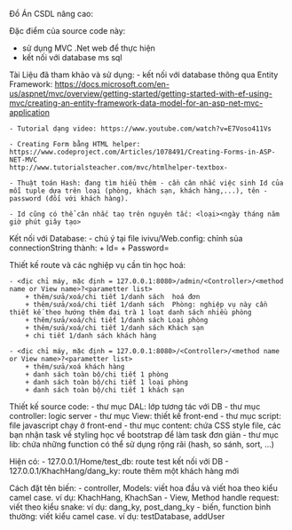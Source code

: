 Đồ Án CSDL nâng cao:

Đặc điểm của source code này:
 - sử dụng MVC .Net web để thực hiện
 - kết nối với database ms sql

Tài Liệu đã tham khảo và sử dụng:
    - kết nối với database thông qua Entity Framework: https://docs.microsoft.com/en-us/aspnet/mvc/overview/getting-started/getting-started-with-ef-using-mvc/creating-an-entity-framework-data-model-for-an-asp-net-mvc-application

    - Tutorial dạng video: https://www.youtube.com/watch?v=E7Voso411Vs

    - Creating Form bằng HTML helper: 
    https://www.codeproject.com/Articles/1078491/Creating-Forms-in-ASP-NET-MVC
    http://www.tutorialsteacher.com/mvc/htmlhelper-textbox-
    
    - Thuật toán Hash: đang tìm hiểu thêm - cần cân nhắc việc sinh Id của mỗi tuple dựa trên loại (phòng, khách sạn, khách hàng,...), tên - password (đối với khách hàng).

    - Id cũng có thể cân nhắc taọ trên nguyên tắc: <loại><ngày tháng năm giờ phút giây tạo>

Kết nối với Database:
    - chú ý tại file ivivu/Web.config: 
    <connectionStrings> 
        <add name="QLKS" providerName="System.Data.SqlClient" connectionString="Server=127.0.0.1; Database=QLKS; User Id=SA;Password=p@55w0rd_mssqlserver"/> 
    </connectionStrings> 
    chỉnh sủa connectionString thành:
        + Id=<ten dang nhap database cua ban>
        + Password=<password dang nhap database cua ban>

Thiết kế route và các nghiệp vụ cần tin học hoá:

    - <địc chỉ máy, mặc định = 127.0.0.1:8080>/admin/<Controller>/<method name or View name>?<parametter list>
        + thêm/sửa/xoá/chi tiết 1/danh sách  hoá đơn
        + thêm/sửa/xoá/chi tiết 1/danh sách  Phòng: nghiệp vụ này cần thiết kế theo hướng thêm đại trà 1 loạt danh sách nhiều phòng
        + thêm/sửa/xoá/chi tiết 1/danh sách Loại phòng
        + thêm/sửa/xoá/chi tiết 1/danh sách Khách sạn
        + chi tiết 1/danh sách khách hàng

    - <địc chỉ máy, mặc định = 127.0.0.1:8080>/<Controller>/<method name or View name>?<parametter list>
        + thêm/sửa/xoá khách hàng
        + danh sách toàn bộ/chi tiết 1 phòng
        + danh sách toàn bộ/chi tiết 1 loại phòng
        + danh sách toàn bộ/chi tiết 1 khách sạn

Thiết kế source code:
    - thư mục DAL: lớp tương tác với DB
    - thư mục controller: logic server 
    - thư mục View: thiết kế front-end
    - thư mục script: file javascript chạy ở front-end
    - thư mục content: chứa CSS style file, các bạn nhận task về styling học về bootstrap để làm task đơn giản
    - thư mục lib: chứa những function có thể sử dụng rộng rãi (hash, so sánh, sort, ...)

Hiện có:
    - 127.0.0.1/Home/test_db: route test kết nối với DB
    - 127.0.0.1/KhachHang/dang_ky: route thêm một khách hàng mới

Cách đặt tên biến:
    - controller, Models: viết hoa đầu và viết hoa theo kiểu camel case. ví dụ: KhachHang, KhachSan
    - View, Method handle request: viết theo kiểu snake: ví dụ: dang_ky, post_dang_ky
    - biến, function bình thường: viết kiểu camel case. ví dụ: testDatabase, addUser